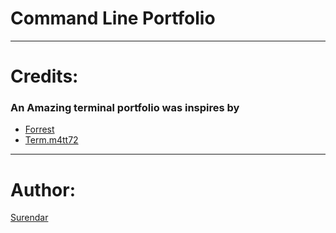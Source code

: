 # Command Line Portfolio
---
# Credits:
### An Amazing terminal portfolio was inspires by 

- [Forrest](https://fkcodes.com/)
- [Term.m4tt72](https://term.m4tt72.com/)

---

# Author:
[Surendar](https://cli-anonexploiter.netlify.app/)
